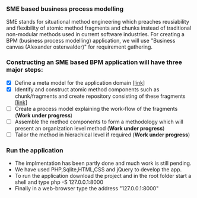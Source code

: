 ### SME based business process modelling
SME stands for situational method engineering which preaches reusiability and flexibility of atomic method fragments and chunks instead of traditional non-modular 
methods used in current software industries. For creating a BPM (business process modelling) application, we will use "Business canvas (Alexander osterwalder)" for 
requirement gathering.

### Constructing an SME based BPM application will have three major steps:
- [x] Define a meta model for the application domain [[link]](https://github.com/G0URAB/sme/blob/master/documents/MetaModel.pdf)
- [x] Identify and construct atomic method components such as chunk/fragments and 
create repository consisting of these fragments [[link]](https://github.com/G0URAB/sme/blob/master/documents/Fragment%20construction%20for%20business%20process%20modelling.pdf)
- [ ] Create a process model explaining the work-flow of the fragments (**Work under progress**)
- [ ] Assemble the method components to form a methodology which will present an
organization level method (**Work under progress**)
- [ ] Tailor the method in hierachical level if required (**Work under progress**)

### Run the application
- The implmentation has been partly done and much work is still pending.
- We have used PHP,Sqlite,HTML,CSS and jQuery to develop the app.
- To run the application download the project and in the root folder start a shell and type php -S 127.0.0.1:8000
- Finally in a web-browser type the address "127.0.0.1:8000"
